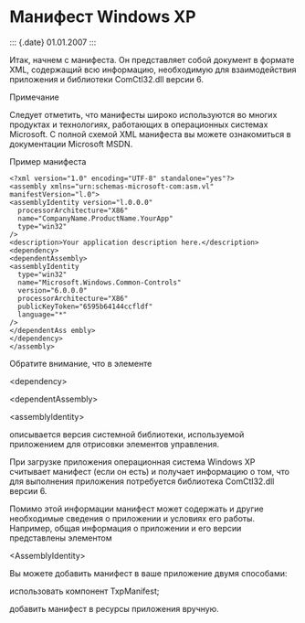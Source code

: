 Манифест Windows XP
===================

::: {.date}
01.01.2007
:::

Итак, начнем с манифеста. Он представляет собой документ в формате XML,
содержащий всю информацию, необходимую для взаимодействия приложения и
библиотеки ComCtl32.dll версии 6.

Примечание 

Следует отметить, что манифесты широко используются во многих продуктах
и технологиях, работающих в операционных системах Microsoft. С полной
схемой XML манифеста вы можете ознакомиться в документации Microsoft
MSDN.

Пример манифеста

    <?xml version="1.0" encoding="UTF-8" standalone="yes"?> 
    <assembly xmlns="urn:schemas-microsoft-com:asm.vl" manifestVersion="l.0"> 
    <assemblyIdentity version="l.0.0.0" 
      processorArchitecture="X86" 
      name="CompanyName.ProductName.YourApp" 
      type="win32" 
    /> 
    <description>Your application description here.</description> 
    <dependency> 
    <dependentAssembly> 
    <assemblyIdentity 
      type="win32" 
      name="Microsoft.Windows.Common-Controls" 
      version="6.0.0.0" 
      processorArchitecture="X86" 
      publicKeyToken="6595b64144ccfldf" 
      language="*" 
    /> 
    </dependentAss embly> 
    </dependency> 
    </assembly> 

Обратите внимание, что в элементе

\<dependency\>

\<dependentAssemblу\> 

\<assemblyldentity\>

описывается версия системной библиотеки, используемой приложением для
отрисовки элементов управления.

При загрузке приложения операционная система Windows XP считывает
манифест (если он есть) и получает информацию о том, что для выполнения
приложения потребуется библиотека ComCtl32.dll версии 6.

Помимо этой информации манифест может содержать и другие необходимые
сведения о приложении и условиях его работы. Например, общая информация
о приложении и его версии представлены элементом

\<AssemblyIdentity\>

Вы можете добавить манифест в ваше приложение двумя способами: 

использовать компонент TxpManifest;

добавить манифест в ресурсы приложения вручную.

